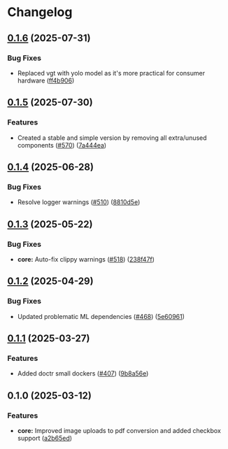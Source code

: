 # Changelog

## [0.1.6](https://github.com/lumina-ai-inc/chunkr/compare/chunkr-services-v0.1.5...chunkr-services-v0.1.6) (2025-07-31)


### Bug Fixes

* Replaced vgt with yolo model as it's more practical for consumer hardware ([ff4b906](https://github.com/lumina-ai-inc/chunkr/commit/ff4b9063eaa0fabc14586d1176ec528fe77e2fa0))

## [0.1.5](https://github.com/lumina-ai-inc/chunkr/compare/chunkr-services-v0.1.4...chunkr-services-v0.1.5) (2025-07-30)


### Features

* Created a stable and simple version by removing all extra/unused components ([#570](https://github.com/lumina-ai-inc/chunkr/issues/570)) ([7a444ea](https://github.com/lumina-ai-inc/chunkr/commit/7a444eac4cab1e4f811997fc513a9f2db97aa5b3))

## [0.1.4](https://github.com/lumina-ai-inc/chunkr/compare/chunkr-services-v0.1.3...chunkr-services-v0.1.4) (2025-06-28)


### Bug Fixes

* Resolve logger warnings ([#510](https://github.com/lumina-ai-inc/chunkr/issues/510)) ([8810d5e](https://github.com/lumina-ai-inc/chunkr/commit/8810d5ec1ce03c12daa1bee98afed3fb2386cf5a))

## [0.1.3](https://github.com/lumina-ai-inc/chunkr/compare/chunkr-services-v0.1.2...chunkr-services-v0.1.3) (2025-05-22)


### Bug Fixes

* **core:** Auto-fix clippy warnings ([#518](https://github.com/lumina-ai-inc/chunkr/issues/518)) ([238f47f](https://github.com/lumina-ai-inc/chunkr/commit/238f47fdaf5d2e62d12448424d1018eb1803b8f8))

## [0.1.2](https://github.com/lumina-ai-inc/chunkr/compare/chunkr-services-v0.1.1...chunkr-services-v0.1.2) (2025-04-29)


### Bug Fixes

* Updated problematic ML dependencies ([#468](https://github.com/lumina-ai-inc/chunkr/issues/468)) ([5e60961](https://github.com/lumina-ai-inc/chunkr/commit/5e6096122d333b832c8fff1437cb47f70979683e))

## [0.1.1](https://github.com/lumina-ai-inc/chunkr/compare/chunkr-services-v0.1.0...chunkr-services-v0.1.1) (2025-03-27)


### Features

* Added doctr small dockers ([#407](https://github.com/lumina-ai-inc/chunkr/issues/407)) ([9b8a56e](https://github.com/lumina-ai-inc/chunkr/commit/9b8a56e273f39aa15d3001c6f7ccb707900dd584))

## 0.1.0 (2025-03-12)


### Features

* **core:** Improved image uploads to pdf conversion and added checkbox support ([a2b65ed](https://github.com/lumina-ai-inc/chunkr/commit/a2b65ed182dcc07af1bccc5b4e98dec3a3335ed8))
